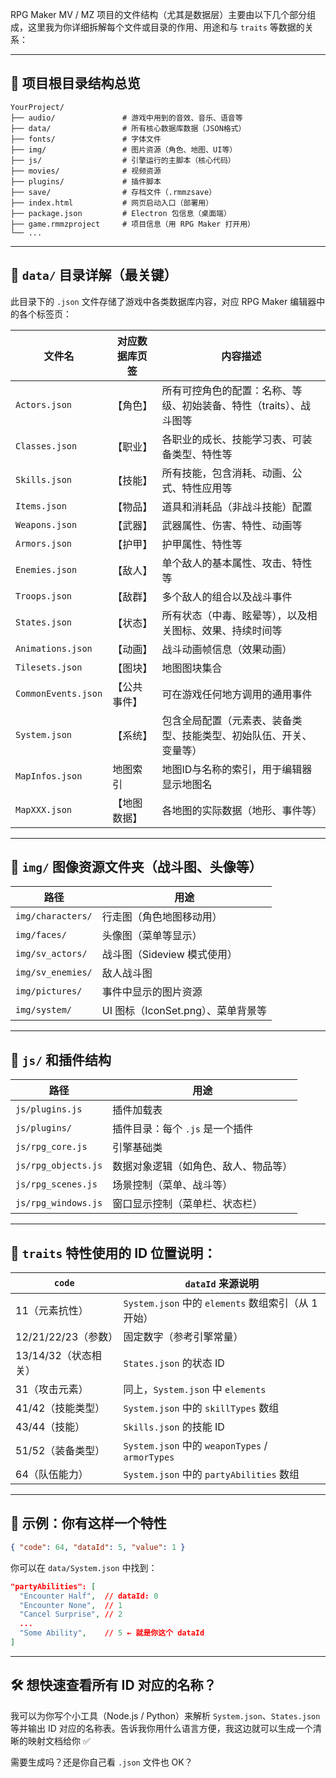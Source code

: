 RPG Maker MV / MZ 项目的文件结构（尤其是数据层）主要由以下几个部分组成，这里我为你详细拆解每个文件或目录的作用、用途和与 `traits` 等数据的关系：

---

## 📁 项目根目录结构总览

```
YourProject/
├── audio/               # 游戏中用到的音效、音乐、语音等
├── data/                # 所有核心数据库数据（JSON格式）
├── fonts/               # 字体文件
├── img/                 # 图片资源（角色、地图、UI等）
├── js/                  # 引擎运行的主脚本（核心代码）
├── movies/              # 视频资源
├── plugins/             # 插件脚本
├── save/                # 存档文件（.rmmzsave）
├── index.html           # 网页启动入口（部署用）
├── package.json         # Electron 包信息（桌面端）
├── game.rmmzproject     # 项目信息（用 RPG Maker 打开用）
└── ...
```

---

## 📁 `data/` 目录详解（最关键）

此目录下的 `.json` 文件存储了游戏中各类数据库内容，对应 RPG Maker 编辑器中的各个标签页：

| 文件名                 | 对应数据库页签 | 内容描述                                 |
| ------------------- | ------- | ------------------------------------ |
| `Actors.json`       | 【角色】    | 所有可控角色的配置：名称、等级、初始装备、特性（traits）、战斗图等 |
| `Classes.json`      | 【职业】    | 各职业的成长、技能学习表、可装备类型、特性等               |
| `Skills.json`       | 【技能】    | 所有技能，包含消耗、动画、公式、特性应用等                |
| `Items.json`        | 【物品】    | 道具和消耗品（非战斗技能）配置                      |
| `Weapons.json`      | 【武器】    | 武器属性、伤害、特性、动画等                       |
| `Armors.json`       | 【护甲】    | 护甲属性、特性等                             |
| `Enemies.json`      | 【敌人】    | 单个敌人的基本属性、攻击、特性等                     |
| `Troops.json`       | 【敌群】    | 多个敌人的组合以及战斗事件                        |
| `States.json`       | 【状态】    | 所有状态（中毒、眩晕等），以及相关图标、效果、持续时间等         |
| `Animations.json`   | 【动画】    | 战斗动画帧信息（效果动画）                        |
| `Tilesets.json`     | 【图块】    | 地图图块集合                               |
| `CommonEvents.json` | 【公共事件】  | 可在游戏任何地方调用的通用事件                      |
| `System.json`       | 【系统】    | 包含全局配置（元素表、装备类型、技能类型、初始队伍、开关、变量等）    |
| `MapInfos.json`     | 地图索引    | 地图ID与名称的索引，用于编辑器显示地图名                |
| `MapXXX.json`       | 【地图数据】  | 各地图的实际数据（地形、事件等）                     |

---

## 📁 `img/` 图像资源文件夹（战斗图、头像等）

| 路径                | 用途                       |
| ----------------- | ------------------------ |
| `img/characters/` | 行走图（角色地图移动用）             |
| `img/faces/`      | 头像图（菜单等显示）               |
| `img/sv_actors/`  | 战斗图（Sideview 模式使用）       |
| `img/sv_enemies/` | 敌人战斗图                    |
| `img/pictures/`   | 事件中显示的图片资源               |
| `img/system/`     | UI 图标（IconSet.png）、菜单背景等 |

---

## 📁 `js/` 和插件结构

| 路径                  | 用途                  |
| ------------------- | ------------------- |
| `js/plugins.js`     | 插件加载表               |
| `js/plugins/`       | 插件目录：每个 `.js` 是一个插件 |
| `js/rpg_core.js`    | 引擎基础类               |
| `js/rpg_objects.js` | 数据对象逻辑（如角色、敌人、物品等）  |
| `js/rpg_scenes.js`  | 场景控制（菜单、战斗等）        |
| `js/rpg_windows.js` | 窗口显示控制（菜单栏、状态栏）     |

---

## 🧬 `traits` 特性使用的 ID 位置说明：

| `code`          | `dataId` 来源说明                                 |
| --------------- | --------------------------------------------- |
| 11（元素抗性）        | `System.json` 中的 `elements` 数组索引（从 1 开始）      |
| 12/21/22/23（参数） | 固定数字（参考引擎常量）                                  |
| 13/14/32（状态相关）  | `States.json` 的状态 ID                          |
| 31（攻击元素）        | 同上，`System.json` 中 `elements`                 |
| 41/42（技能类型）     | `System.json` 中的 `skillTypes` 数组              |
| 43/44（技能）       | `Skills.json` 的技能 ID                          |
| 51/52（装备类型）     | `System.json` 中的 `weaponTypes` / `armorTypes` |
| 64（队伍能力）        | `System.json` 中的 `partyAbilities` 数组          |

---

## 📘 示例：你有这样一个特性

```json
{ "code": 64, "dataId": 5, "value": 1 }
```

你可以在 `data/System.json` 中找到：

```json
"partyAbilities": [
  "Encounter Half",  // dataId: 0
  "Encounter None",  // 1
  "Cancel Surprise", // 2
  ...
  "Some Ability",    // 5 ← 就是你这个 dataId
]
```

---

## 🛠 想快速查看所有 ID 对应的名称？

我可以为你写个小工具（Node.js / Python）来解析 `System.json`、`States.json` 等并输出 ID 对应的名称表。告诉我你用什么语言方便，我这边就可以生成一个清晰的映射文档给你 ✅

需要生成吗？还是你自己看 `.json` 文件也 OK？

